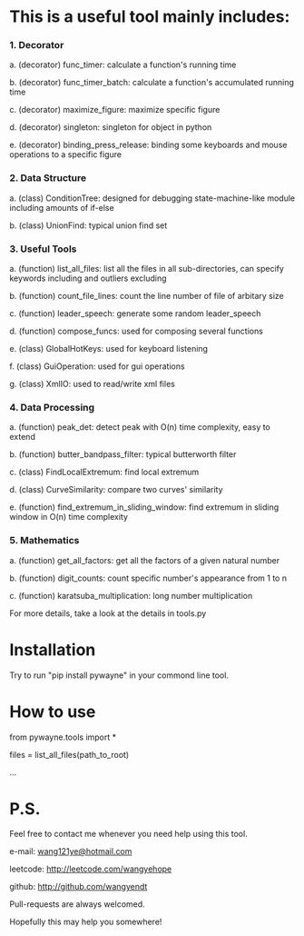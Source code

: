 # This is a useful tool mainly includes:

### 1. Decorator
a. (decorator) func_timer: calculate a function's running time

b. (decorator) func_timer_batch: calculate a function's accumulated running time

c. (decorator) maximize_figure: maximize specific figure

d. (decorator) singleton: singleton for object in python

e. (decorator) binding_press_release: binding some keyboards and mouse operations to a specific figure

### 2. Data Structure
a. (class) ConditionTree: designed for debugging state-machine-like module including amounts of if-else

b. (class) UnionFind: typical union find set

### 3. Useful Tools
a. (function) list_all_files: list all the files in all sub-directories, can specify keywords including and outliers excluding

b. (function) count_file_lines: count the line number of file of arbitary size

c. (function) leader_speech: generate some random leader_speech

d. (function) compose_funcs: used for composing several functions

e. (class) GlobalHotKeys: used for keyboard listening

f. (class) GuiOperation: used for gui operations

g. (class) XmlIO: used to read/write xml files

### 4. Data Processing
a. (function) peak_det: detect peak with O(n) time complexity, easy to extend

b. (function) butter_bandpass_filter: typical butterworth filter

c. (class) FindLocalExtremum: find local extremum

d. (class) CurveSimilarity: compare two curves' similarity

e. (function) find_extremum_in_sliding_window: find extremum in sliding window in O(n) time complexity

### 5. Mathematics

a. (function) get_all_factors: get all the factors of a given natural number

b. (function) digit_counts: count specific number's appearance from 1 to n

c. (function) karatsuba_multiplication: long number multiplication


For more details, take a look at the details in tools.py

# Installation
Try to run "pip install pywayne" in your commond line tool.

# How to use
from pywayne.tools import *

files = list_all_files(path_to_root)

...

# P.S.
Feel free to contact me whenever you need help using this tool.

e-mail: wang121ye@hotmail.com

leetcode: http://leetcode.com/wangyehope

github: http://github.com/wangyendt

Pull-requests are always welcomed.

Hopefully this may help you somewhere!
